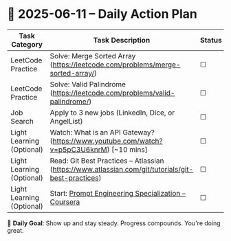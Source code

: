 # 📌 2025-06-11 – Daily Action Plan

| Task Category         | Task Description                                                                 | Status |
|----------------------|------------------------------------------------------------------------------------|--------|
| LeetCode Practice     | Solve: Merge Sorted Array (https://leetcode.com/problems/merge-sorted-array/)    | ☐      |
| LeetCode Practice     | Solve: Valid Palindrome (https://leetcode.com/problems/valid-palindrome/)        | ☐      |
| Job Search            | Apply to 3 new jobs (LinkedIn, Dice, or AngelList)                               | ☐      |
| Light Learning (Optional) | Watch: What is an API Gateway? (https://www.youtube.com/watch?v=p5pC3U6knrM) [~10 mins] | ☐      |
| Light Learning (Optional) | Read: Git Best Practices – Atlassian (https://www.atlassian.com/git/tutorials/git-best-practices) | ☐      |
| Light Learning (Optional) | Start: [Prompt Engineering Specialization – Coursera][1] | ☐      |

🎯 **Daily Goal**: Show up and stay steady. Progress compounds. You're doing great.

[1]: https://www.coursera.org/specializations/prompt-engineering?irgwc=1&utm_medium=partners&utm_source=impact&utm_campaign=5761809&utm_content=b2c&irclickid=WGAyJ3wBpxycRtlQYZSw33K9UksQ7tVAoXDlzE0&utm_campaignid=Khushboo.&utm_term=14726_SI_1164545_ "Prompt Engineering Specialization – Coursera"
